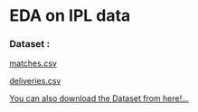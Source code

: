 # EDA on IPL data
### Dataset : 
<a href='https://github.com/AnalystSpot/Data-Science/blob/main/Exploratory%20Data%20Analysis%20on%20Sports/Indian%20Premier%20League/matches.csv'>matches.csv</a>

<a href='https://github.com/AnalystSpot/Data-Science/blob/main/Exploratory%20Data%20Analysis%20on%20Sports/Indian%20Premier%20League/deliveries.csv'>deliveries.csv</a>

<a href='https://drive.google.com/drive/folders/187Z7sQL02sWmwou5E5_K4GQL06OK7nrF?usp=sharing' target='_blank'>You can also download the Dataset from here!...</a>
